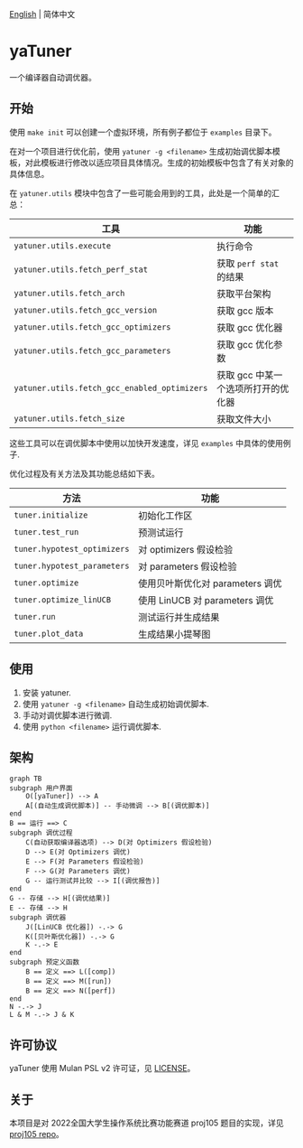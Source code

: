 [English](README.md) | 简体中文

# yaTuner

一个编译器自动调优器。

## 开始

使用 `make init` 可以创建一个虚拟环境，所有例子都位于 `examples` 目录下。

在对一个项目进行优化前，使用 `yatuner -g <filename>` 生成初始调优脚本模板，对此模板进行修改以适应项目具体情况。生成的初始模板中包含了有关对象的具体信息。

在 `yatuner.utils` 模块中包含了一些可能会用到的工具，此处是一个简单的汇总：

| 工具                                           | 功能                   |
| -------------------------------------------- | -------------------- |
| `yatuner.utils.execute`                      | 执行命令                 |
| `yatuner.utils.fetch_perf_stat`              | 获取 `perf stat` 的结果   |
| `yatuner.utils.fetch_arch`                   | 获取平台架构               |
| `yatuner.utils.fetch_gcc_version`            | 获取 gcc 版本            |
| `yatuner.utils.fetch_gcc_optimizers`         | 获取 gcc 优化器           |
| `yatuner.utils.fetch_gcc_parameters`         | 获取 gcc 优化参数          |
| `yatuner.utils.fetch_gcc_enabled_optimizers` | 获取 gcc 中某一个选项所打开的优化器 |
| `yatuner.utils.fetch_size`                   | 获取文件大小               |

这些工具可以在调优脚本中使用以加快开发速度，详见 `examples` 中具体的使用例子.

优化过程及有关方法及其功能总结如下表。

| 方法                          | 功能                        |
| --------------------------- | ------------------------- |
| `tuner.initialize`          | 初始化工作区                    |
| `tuner.test_run`            | 预测试运行                     |
| `tuner.hypotest_optimizers` | 对 optimizers 假设检验         |
| `tuner.hypotest_parameters` | 对 parameters 假设检验         |
| `tuner.optimize`            | 使用贝叶斯优化对 parameters 调优    |
| `tuner.optimize_linUCB`     | 使用 LinUCB 对 parameters 调优 |
| `tuner.run`                 | 测试运行并生成结果                 |
| `tuner.plot_data`           | 生成结果小提琴图                  |

## 使用

1. 安装 yatuner.
2. 使用 `yatuner -g <filename>` 自动生成初始调优脚本.
3. 手动对调优脚本进行微调.
4. 使用 `python <filename>` 运行调优脚本.

## 架构

```mermaid
graph TB
subgraph 用户界面
    O([yaTuner]) --> A
    A[(自动生成调优脚本)] -- 手动微调 --> B[(调优脚本)]
end
B == 运行 ==> C
subgraph 调优过程
    C(自动获取编译器选项) --> D(对 Optimizers 假设检验) 
    D --> E(对 Optimizers 调优)
    E --> F(对 Parameters 假设检验)
    F --> G(对 Parameters 调优)
    G -- 运行测试并比较 --> I[(调优报告)]
end
G -- 存储 --> H[(调优结果)]
E -- 存储 --> H
subgraph 调优器
    J([LinUCB 优化器]) -.-> G
    K([贝叶斯优化器]) -.-> G
    K -.-> E
end
subgraph 预定义函数
    B == 定义 ==> L([comp])
    B == 定义 ==> M([run])
    B == 定义 ==> N([perf])
end
N -.-> J
L & M -.-> J & K
```

## 许可协议

yaTuner 使用 Mulan PSL v2 许可证，见 [LICENSE](LICENSE)。

## 关于

本项目是对 2022全国大学生操作系统比赛功能赛道 proj105 题目的实现，详见 [proj105 repo](https://github.com/oscomp/proj105-auto-tune-for-compiler)。